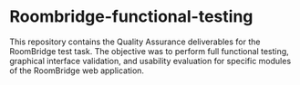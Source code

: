 # Roombridge-functional-testing
This repository contains the Quality Assurance deliverables for the RoomBridge test task. The objective was to perform full functional testing, graphical interface validation, and usability evaluation for specific modules of the RoomBridge web application.
